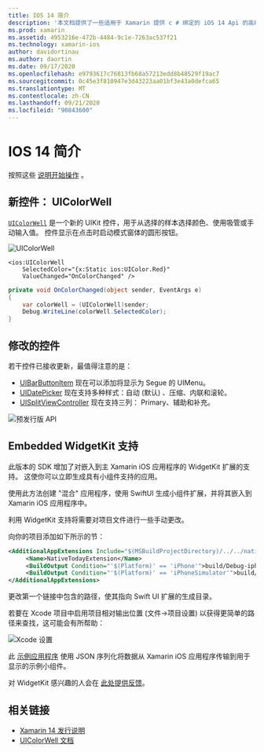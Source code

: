 ```yaml
---
title: IOS 14 简介
description: '本文档提供了一些适用于 Xamarin 提供 c # 绑定的 iOS 14 Api 的高级说明。'
ms.prod: xamarin
ms.assetid: 4953216e-472b-4484-9c1e-7263ac537f21
ms.technology: xamarin-ios
author: davidortinau
ms.author: daortin
ms.date: 09/17/2020
ms.openlocfilehash: e9793617c76813fb68a57213edd8b48529f19ac7
ms.sourcegitcommit: 0c45e3f810947e3d43223aa01bf3e43a0defca65
ms.translationtype: MT
ms.contentlocale: zh-CN
ms.lasthandoff: 09/21/2020
ms.locfileid: "90843600"
---
```

# <a name="introduction-to-ios-14"></a>IOS 14 简介

按照这些 [说明开始操作](~/ios/platform/ios14/get-started.md) 。

## <a name="new-control-uicolorwell"></a>新控件： UIColorWell

[`UIColorWell`](https://developer.apple.com/documentation/uikit/uicolorwell) 是一个新的 UIKit 控件，用于从选择的样本选择颜色、使用吸管或手动输入值。 控件显示在点击时启动模式窗体的圆形按钮。

![UIColorWell](ios14-images/colorwell.png)

```xaml
<ios:UIColorWell
    SelectedColor="{x:Static ios:UIColor.Red}"
    ValueChanged="OnColorChanged" />
```

```csharp
private void OnColorChanged(object sender, EventArgs e)
{
    var colorWell = (UIColorWell)sender; 
    Debug.WriteLine(colorWell.SelectedColor);
}
```

## <a name="modified-controls"></a>修改的控件

若干控件已接收更新，最值得注意的是：

- [UIBarButtonItem](https://developer.apple.com/documentation/uikit/uibarbuttonitem) 现在可以添加将显示为 Segue 的 UIMenu。
- [UIDatePicker](https://developer.apple.com/documentation/uikit/uidatepicker) 现在支持多种样式：自动 (默认) 、压缩、内联和滚轮。
- [UISplitViewController](https://developer.apple.com/documentation/uikit/uisplitviewcontroller) 现在支持三列： Primary、辅助和补充。
 
![预发行版 API](~/media/shared/preview.png)

## <a name="embedded-widgetkit-support"></a>Embedded WidgetKit 支持

此版本的 SDK 增加了对嵌入到主 Xamarin iOS 应用程序的 WidgetKit 扩展的支持。 这使你可以立即生成具有小组件支持的应用。

使用此方法创建 "混合" 应用程序，使用 SwiftUI 生成小组件扩展，并将其嵌入到 Xamarin iOS 应用程序中。

利用 WidgetKit 支持将需要对项目文件进行一些手动更改。

向你的项目添加如下所示的节：

```xml
<AdditionalAppExtensions Include="$(MSBuildProjectDirectory)/../../native">
     <Name>NativeTodayExtension</Name>
     <BuildOutput Condition="'$(Platform)' == 'iPhone'">build/Debug-iphoneos</BuildOutput>
     <BuildOutput Condition="'$(Platform)' == 'iPhoneSimulator'">build/Debug-iphonesimulator</BuildOutput>
</AdditionalAppExtensions>
```

更改第一个链接中包含的路径，使其指向 Swift UI 扩展的生成目录。

若要在 Xcode 项目中启用项目相对输出位置 (文件→项目设置) 以获得更简单的路径来查找，这可能会有所帮助：

![Xcode 设置](ios14-images/xcode-settings.png)

此 [示例应用程序](https://github.com/chamons/xamarin-ios-swift-extension/blob/master/App/TestApplication/TestApplication.csproj#L143) 使用 JSON 序列化将数据从 Xamarin iOS 应用程序传输到用于显示的示例小组件。

对 WidgetKit 感兴趣的人会在 [此处提供反馈](https://github.com/xamarin/xamarin-macios/issues/8933)。

## <a name="related-links"></a>相关链接

- [Xamarin 14 发行说明](/xamarin/ios/release-notes/14/14.0)
- [UIColorWell 文档](https://developer.apple.com/documentation/uikit/uicolorwell)
